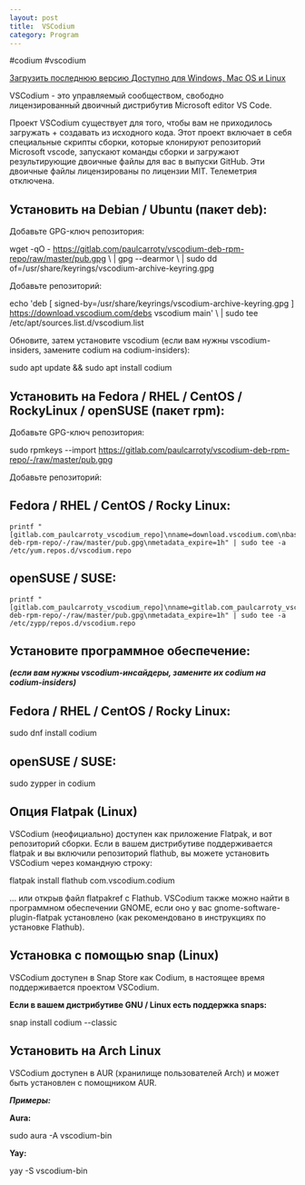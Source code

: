 ```yaml
---
layout: post
title:  VSCodium
category: Program
---
```


#codium #vscodium

[Загрузить последнюю версию
Доступно для Windows, Mac OS и Linux](https://github.com/VSCodium/vscodium/releases)


VSCodium - это управляемый сообществом, свободно лицензированный двоичный дистрибутив Microsoft editor VS Code.

Проект VSCodium существует для того, чтобы вам не приходилось загружать + создавать из исходного кода. Этот проект включает в себя специальные скрипты сборки, которые клонируют репозиторий Microsoft vscode, запускают команды сборки и загружают результирующие двоичные файлы для вас в выпуски GitHub. Эти двоичные файлы лицензированы по лицензии MIT. Телеметрия отключена.

## Установить на Debian / Ubuntu (пакет deb):

Добавьте GPG-ключ репозитория:

wget -qO - https://gitlab.com/paulcarroty/vscodium-deb-rpm-repo/raw/master/pub.gpg \ \| gpg --dearmor \ \| sudo dd of=/usr/share/keyrings/vscodium-archive-keyring.gpg

Добавьте репозиторий:

echo 'deb [ signed-by=/usr/share/keyrings/vscodium-archive-keyring.gpg ] https://download.vscodium.com/debs vscodium main' \ \| sudo tee /etc/apt/sources.list.d/vscodium.list

Обновите, затем установите vscodium (если вам нужны vscodium-insiders, замените codium на codium-insiders):

sudo apt update && sudo apt install codium

## Установить на Fedora / RHEL / CentOS / RockyLinux / openSUSE (пакет rpm):

Добавьте GPG-ключ репозитория:

sudo rpmkeys --import https://gitlab.com/paulcarroty/vscodium-deb-rpm-repo/-/raw/master/pub.gpg

Добавьте репозиторий:

## Fedora / RHEL / CentOS / Rocky Linux:
```
printf "[gitlab.com_paulcarroty_vscodium_repo]\nname=download.vscodium.com\nbaseurl=https://download.vscodium.com/rpms/\nenabled=1\ngpgcheck=1\nrepo_gpgcheck=1\ngpgkey=https://gitlab.com/paulcarroty/vscodium-deb-rpm-repo/-/raw/master/pub.gpg\nmetadata_expire=1h" | sudo tee -a /etc/yum.repos.d/vscodium.repo
``````
## openSUSE / SUSE:
```
printf "[gitlab.com_paulcarroty_vscodium_repo]\nname=gitlab.com_paulcarroty_vscodium_repo\nbaseurl=https://download.vscodium.com/rpms/\nenabled=1\ngpgcheck=1\nrepo_gpgcheck=1\ngpgkey=https://gitlab.com/paulcarroty/vscodium-deb-rpm-repo/-/raw/master/pub.gpg\nmetadata_expire=1h" | sudo tee -a /etc/zypp/repos.d/vscodium.repo
```
## Установите программное обеспечение:

***(если вам нужны vscodium-инсайдеры, замените их codium на codium-insiders)***

## Fedora / RHEL / CentOS / Rocky Linux:

sudo dnf install codium

## openSUSE / SUSE:

sudo zypper in codium

## Опция Flatpak (Linux)

VSCodium (неофициально) доступен как приложение Flatpak, и вот репозиторий сборки. Если в вашем дистрибутиве поддерживается flatpak и вы включили репозиторий flathub, вы можете установить VSCodium через командную строку:

flatpak install flathub com.vscodium.codium

... или открыв файл flatpakref с Flathub. VSCodium также можно найти в программном обеспечении GNOME, если оно у вас gnome-software-plugin-flatpak установлено (как рекомендовано в инструкциях по установке Flathub).

## Установка с помощью snap (Linux)

VSCodium доступен в Snap Store как Codium, в настоящее время поддерживается проектом VSCodium. 

**Если в вашем дистрибутиве GNU / Linux есть поддержка snaps:**

snap install codium --classic

## Установить на Arch Linux

VSCodium доступен в AUR (хранилище пользователей Arch) и может быть установлен с помощником AUR.

***Примеры:***

**Aura:**

sudo aura -A vscodium-bin

**Yay:**

yay -S vscodium-bin